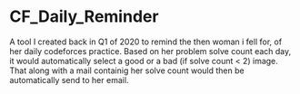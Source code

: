 # CF_Daily_Reminder

A tool I created back in Q1 of 2020 to remind the then woman i fell for, of her daily codeforces practice. Based on her problem solve count each day, it would automatically select a good or a bad (if solve count < 2) image. That along with a mail containig her solve count would then be automatically send to her email.  
